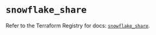 # `snowflake_share`

Refer to the Terraform Registry for docs: [`snowflake_share`](https://registry.terraform.io/providers/snowflakedb/snowflake/2.7.0/docs/resources/share).
